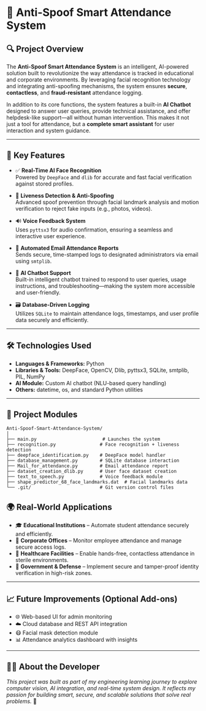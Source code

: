 # 🚀 Anti-Spoof Smart Attendance System

## 🔍 Project Overview

The **Anti-Spoof Smart Attendance System** is an intelligent, AI-powered solution built to revolutionize the way attendance is tracked in educational and corporate environments. By leveraging facial recognition technology and integrating anti-spoofing mechanisms, the system ensures **secure**, **contactless**, and **fraud-resistant** attendance logging.

In addition to its core functions, the system features a built-in **AI Chatbot** designed to answer user queries, provide technical assistance, and offer helpdesk-like support—all without human intervention. This makes it not just a tool for attendance, but a **complete smart assistant** for user interaction and system guidance.

---

## 🧠 Key Features

- ✅ **Real-Time AI Face Recognition**  
  Powered by `DeepFace` and `dlib` for accurate and fast facial verification against stored profiles.

- 🧪 **Liveness Detection & Anti-Spoofing**  
  Advanced spoof prevention through facial landmark analysis and motion verification to reject fake inputs (e.g., photos, videos).

- 🔊 **Voice Feedback System**  
  Uses `pyttsx3` for audio confirmation, ensuring a seamless and interactive user experience.

- 📧 **Automated Email Attendance Reports**  
  Sends secure, time-stamped logs to designated administrators via email using `smtplib`.

- 🤖 **AI Chatbot Support**  
  Built-in intelligent chatbot trained to respond to user queries, usage instructions, and troubleshooting—making the system more accessible and user-friendly.

- 🗃️ **Database-Driven Logging**  
  Utilizes `SQLite` to maintain attendance logs, timestamps, and user profile data securely and efficiently.

---

## 🛠️ Technologies Used

- **Languages & Frameworks:** Python  
- **Libraries & Tools:** DeepFace, OpenCV, Dlib, pyttsx3, SQLite, smtplib, PIL, NumPy  
- **AI Module:** Custom AI chatbot (NLU-based query handling)  
- **Others:** datetime, os, and standard Python utilities
---
## 📁 Project Modules

```plaintext
Anti-Spoof-Smart-Attendance-System/
│
├── main.py                        # Launches the system
├── recognition.py                # Face recognition + liveness detection
├── deepface_identificatiom.py    # DeepFace model handler
├── database_management.py        # SQLite database interaction
├── Mail_for_attendance.py        # Email attendance report
├── dataset_creation_dlib.py      # User face dataset creation
├── text_to_speech.py             # Voice feedback module
├── shape_predictor_68_face_landmarks.dat  # Facial landmarks data
└── .git/                         # Git version control files
```
## 🌍 Real-World Applications

- 🎓 **Educational Institutions** – Automate student attendance securely and efficiently.
- 🏢 **Corporate Offices** – Monitor employee attendance and manage secure access logs.
- 🏥 **Healthcare Facilities** – Enable hands-free, contactless attendance in sterile environments.
- 🔐 **Government & Defense** – Implement secure and tamper-proof identity verification in high-risk zones.

---

## 📈 Future Improvements (Optional Add-ons)

- 🌐 Web-based UI for admin monitoring
- ☁️ Cloud database and REST API integration
- 😷 Facial mask detection module
- 📊 Attendance analytics dashboard with insights

---

## 🧑‍💻 About the Developer

_This project was built as part of my engineering learning journey to explore computer vision, AI integration, and real-time system design. It reflects my passion for building smart, secure, and scalable solutions that solve real problems._ 🚀
